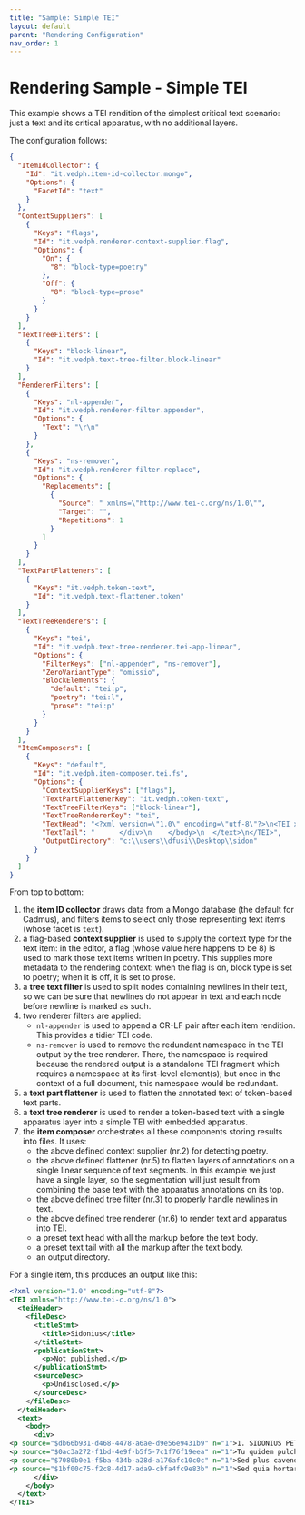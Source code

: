 ```yaml
---
title: "Sample: Simple TEI" 
layout: default
parent: "Rendering Configuration"
nav_order: 1
---
```


# Rendering Sample - Simple TEI

This example shows a TEI rendition of the simplest critical text scenario: just a text and its critical apparatus, with no additional layers.

The configuration follows:

```json
{
  "ItemIdCollector": {
    "Id": "it.vedph.item-id-collector.mongo",
    "Options": {
      "FacetId": "text"
    }
  },
  "ContextSuppliers": [
    {
      "Keys": "flags",
      "Id": "it.vedph.renderer-context-supplier.flag",
      "Options": {
        "On": {
          "8": "block-type=poetry"
        },
        "Off": {
          "8": "block-type=prose"
        }
      }
    }
  ],
  "TextTreeFilters": [
    {
      "Keys": "block-linear",
      "Id": "it.vedph.text-tree-filter.block-linear"
    }
  ],
  "RendererFilters": [
    {
      "Keys": "nl-appender",
      "Id": "it.vedph.renderer-filter.appender",
      "Options": {
        "Text": "\r\n"
      }
    },
    {
      "Keys": "ns-remover",
      "Id": "it.vedph.renderer-filter.replace",
      "Options": {
        "Replacements": [
          {
            "Source": " xmlns=\"http://www.tei-c.org/ns/1.0\"",
            "Target": "",
            "Repetitions": 1
          }
        ]
      }
    }
  ],
  "TextPartFlatteners": [
    {
      "Keys": "it.vedph.token-text",
      "Id": "it.vedph.text-flattener.token"
    }
  ],
  "TextTreeRenderers": [
    {
      "Keys": "tei",
      "Id": "it.vedph.text-tree-renderer.tei-app-linear",
      "Options": {
        "FilterKeys": ["nl-appender", "ns-remover"],
        "ZeroVariantType": "omissio",
        "BlockElements": {
          "default": "tei:p",
          "poetry": "tei:l",
          "prose": "tei:p"
        }
      }
    }
  ],
  "ItemComposers": [
    {
      "Keys": "default",
      "Id": "it.vedph.item-composer.tei.fs",
      "Options": {
        "ContextSupplierKeys": ["flags"],
        "TextPartFlattenerKey": "it.vedph.token-text",
        "TextTreeFilterKeys": ["block-linear"],
        "TextTreeRendererKey": "tei",
        "TextHead": "<?xml version=\"1.0\" encoding=\"utf-8\"?>\n<TEI xmlns=\"http://www.tei-c.org/ns/1.0\">\n  <teiHeader>\n    <fileDesc>\n      <titleStmt>\n        <title>Sidonius</title>\n      </titleStmt>\n      <publicationStmt>\n        <p>Not published.</p>\n      </publicationStmt>\n      <sourceDesc>\n        <p>Undisclosed.</p>\n      </sourceDesc>\n    </fileDesc>\n  </teiHeader>\n  <text>\n    <body>\n      <div>\n",
        "TextTail": "      </div>\n    </body>\n  </text>\n</TEI>",
        "OutputDirectory": "c:\\users\\dfusi\\Desktop\\sidon"
      }
    }
  ]
}
```

From top to bottom:

1. the **item ID collector** draws data from a Mongo database (the default for Cadmus), and filters items to select only those representing text items (whose facet is `text`).
2. a flag-based **context supplier** is used to supply the context type for the text item: in the editor, a flag (whose value here happens to be 8) is used to mark those text items written in poetry. This supplies more metadata to the rendering context: when the flag is on, block type is set to poetry; when it is off, it is set to prose.
3. a **tree text filter** is used to split nodes containing newlines in their text, so we can be sure that newlines do not appear in text and each node before newline is marked as such.
4. two renderer filters are applied:
   - `nl-appender` is used to append a CR-LF pair after each item rendition. This provides a tidier TEI code.
   - `ns-remover` is used to remove the redundant namespace in the TEI output by the tree renderer. There, the namespace is required because the rendered output is a standalone TEI fragment which requires a namespace at its first-level element(s); but once in the context of a full document, this namespace would be redundant.
5. a **text part flattener** is used to flatten the annotated text of token-based text parts.
6. a **text tree renderer** is used to render a token-based text with a single apparatus layer into a simple TEI with embedded apparatus.
7. the **item composer** orchestrates all these components storing results into files. It uses:
   - the above defined context supplier (nr.2) for detecting poetry.
   - the above defined flattener (nr.5) to flatten layers of annotations on a single linear sequence of text segments. In this example we just have a single layer, so the segmentation will just result from combining the base text with the apparatus annotations on its top.
   - the above defined tree filter (nr.3) to properly handle newlines in text.
   - the above defined tree renderer (nr.6) to render text and apparatus into TEI.
   - a preset text head with all the markup before the text body.
   - a preset text tail with all the markup after the text body.
   - an output directory.

For a single item, this produces an output like this:

```xml
<?xml version="1.0" encoding="utf-8"?>
<TEI xmlns="http://www.tei-c.org/ns/1.0">
  <teiHeader>
    <fileDesc>
      <titleStmt>
        <title>Sidonius</title>
      </titleStmt>
      <publicationStmt>
        <p>Not published.</p>
      </publicationStmt>
      <sourceDesc>
        <p>Undisclosed.</p>
      </sourceDesc>
    </fileDesc>
  </teiHeader>
  <text>
    <body>
      <div>
<p source="$db66b931-d468-4478-a6ae-d9e56e9431b9" n="1">1. SIDONIUS PETRONIO SUO SALUTEM</p>
<p source="$0ac3a272-f1bd-4e9f-b5f5-7c1f76f19eea" n="1">Tu quidem pulchre (mos hic tuus, et persevera), vir omnium bonorum, qui uspiam degunt, laude dignissime, quod amicorum gloriae, sicubi locus, lenocinaris. Hinc est quod etiam scrinia Arverna petis eventilari, cui sufficere suspicabamur, si quid superiore vulgatu protulissemus. Itaque morem geremus iniunctis, actionem tamen stili eatenus prorogaturi, ut epistularum seriem nimirum a primordio voluminis inchoatarum in extimo fine parvi adhuc numeri summa protendat, opus videlicet explicitum quodam quasi marginis sui limbo coronatura.</p>
<p source="$7080b0e1-f5ba-434b-a28d-a176afc10c0c" n="1">Sed plus cavendum est, ne sera propter iam propalati augmenta voluminis in aliquos forsitan incidamus vituperones, quorum fugere linguas cote livoris naturalitus acuminatas ne Demosthenis quidem Ciceronisque sententiae artifices et eloquia fabra potuere, quorum anterior <app n="1"><rdg n="1" wit="#f1 #f2 #f3 #l #m #p2 #p3 #pr #r #s #v1 #v2 #v3 #v4">orator</rdg><lem n="2" wit="#a #b #h #lon #p4">orator</lem><rdg n="3" wit="#o">oratus</rdg><rdg n="4" wit="#p1">oratur</rdg></app> Demaden, citerior Antonium toleravere derogatores; qui lividi cum fuerint malitiae clarae, dictionis obscurae, tamen ad notitiam posterorum per odia virtutum <app n="2"><rdg n="1" xml:id="rdg1" wit="#f1 #o #p1 #r #v1">decucurrerunt</rdg><witDetail target="#rdg1" wit="#f1">a.c.</witDetail><witDetail target="#rdg1" wit="#p1">a.c.</witDetail><rdg n="2" xml:id="rdg2" wit="#a #b #f1 #f2 #f3 #h #l #lon #m #p1 #p2 #p3 #p4 #pr #s #v2 #v3 #v4">decurrerunt</rdg><witDetail target="#rdg2" wit="#f1">p.c.</witDetail><witDetail target="#rdg2" wit="#p1">p.c.</witDetail></app>.</p>
<p source="$1bf00c75-f2c8-4d17-ada9-cbfa4fc9e83b" n="1">Sed quia hortaris, repetitis <app n="1"><rdg n="1" wit="#a #b #f1 #f3 #h #l #lon #m #o #p2 #p3 #p4 #pr #r #s #v1 #v2 #v3 #v4">laxemus</rdg><rdg n="2" wit="#f2 #p1">laxamus</rdg></app> vela <app n="2"><rdg n="1" xml:id="rdg3" wit="#a #b #f1 #f2 #f3 #h #l #lon #m #p1 #p2 #p3 #p4 #pr #r #s #v1 #v2 #v3 #v4">turbinibus</rdg><witDetail target="#rdg3" wit="#p1">p.c.</witDetail><rdg n="2" xml:id="rdg4" wit="#o #p1">turbidinis</rdg><witDetail target="#rdg4" wit="#p1">a.c.</witDetail></app> et qui veluti maria transmisimus, hoc quasi stagnum pernavigemus. Nam satis habeo deliberatum, sicut <app n="3"><rdg n="1" xml:id="rdg5" wit="#a #b #f1 #f2 #f3 #l #lon #m #o #p1 #p2 #pr #r #s #v1 #v2 #v3 #v4">adhibendam</rdg><witDetail target="#rdg5" wit="#lon">p.c.</witDetail><rdg n="2" xml:id="rdg6" wit="#h #lon #p4">adhibendum</rdg><witDetail target="#rdg6" wit="#lon">a.c.</witDetail><rdg n="3" wit="#p3">adibendum</rdg></app> in conscriptione diligentiam, ita tenendam in editione constantiam. Demum vero medium nihil est: namque aut minimum ex hisce metuendum est aut per omnia omnino <app n="4"><rdg n="1" xml:id="rdg7" wit="#a #b #f1 #f2 #f3 #h #l #lon #p1 #p2 #p3 #p4 #pr #r #s #v1 #v3 #v4">conticescendum</rdg><witDetail target="#rdg7" wit="#p1">p.c.</witDetail><rdg n="2" xml:id="rdg8" wit="#m #o #p1 #v2">conticiscendum</rdg><witDetail target="#rdg8" wit="#p1">a.c.</witDetail></app>. Vale.</p>
      </div>
    </body>
  </text>
</TEI>
```
